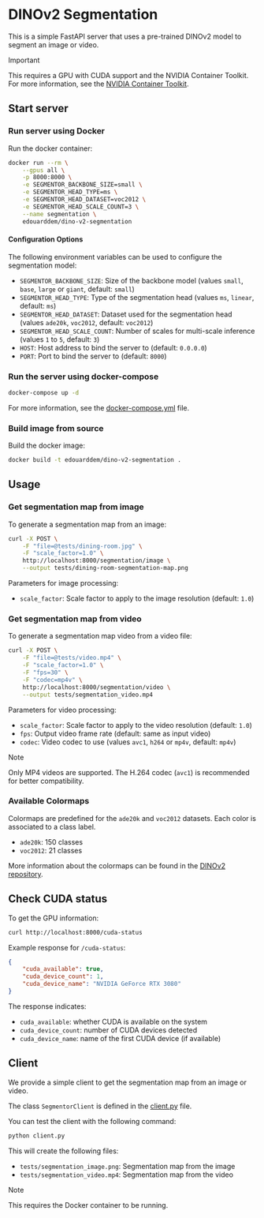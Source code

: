 # DINOv2 Segmentation

This is a simple FastAPI server that uses a pre-trained DINOv2 model to segment an image or video.

> [!IMPORTANT]
> This requires a GPU with CUDA support and the NVIDIA Container Toolkit.
> For more information, see the [NVIDIA Container Toolkit](https://docs.nvidia.com/datacenter/cloud-native/container-toolkit/install-guide.html).

## Start server

### Run server using Docker

Run the docker container:

```bash
docker run --rm \
    --gpus all \
    -p 8000:8000 \
    -e SEGMENTOR_BACKBONE_SIZE=small \
    -e SEGMENTOR_HEAD_TYPE=ms \
    -e SEGMENTOR_HEAD_DATASET=voc2012 \
    -e SEGMENTOR_HEAD_SCALE_COUNT=3 \
    --name segmentation \
    edouarddem/dino-v2-segmentation
```

#### Configuration Options

The following environment variables can be used to configure the segmentation model:

- `SEGMENTOR_BACKBONE_SIZE`: Size of the backbone model (values `small`, `base`, `large` or `giant`, default: `small`)
- `SEGMENTOR_HEAD_TYPE`: Type of the segmentation head (values `ms`, `linear`, default: `ms`)
- `SEGMENTOR_HEAD_DATASET`: Dataset used for the segmentation head (values `ade20k`, `voc2012`, default: `voc2012`)
- `SEGMENTOR_HEAD_SCALE_COUNT`: Number of scales for multi-scale inference (values `1` to `5`, default: `3`)
- `HOST`: Host address to bind the server to (default: `0.0.0.0`)
- `PORT`: Port to bind the server to (default: `8000`)

### Run the server using docker-compose

```bash
docker-compose up -d
```

For more information, see the [docker-compose.yml](docker-compose.yml) file.

### Build image from source

Build the docker image:

```bash
docker build -t edouarddem/dino-v2-segmentation .
```

## Usage

### Get segmentation map from image

To generate a segmentation map from an image:

```bash
curl -X POST \
    -F "file=@tests/dining-room.jpg" \
    -F "scale_factor=1.0" \
    http://localhost:8000/segmentation/image \
    --output tests/dining-room-segmentation-map.png
```

Parameters for image processing:
- `scale_factor`: Scale factor to apply to the image resolution (default: `1.0`)

### Get segmentation map from video

To generate a segmentation map video from a video file:

```bash
curl -X POST \
    -F "file=@tests/video.mp4" \
    -F "scale_factor=1.0" \
    -F "fps=30" \
    -F "codec=mp4v" \
    http://localhost:8000/segmentation/video \
    --output tests/segmentation_video.mp4
```

Parameters for video processing:
- `scale_factor`: Scale factor to apply to the video resolution (default: `1.0`)
- `fps`: Output video frame rate (default: same as input video)
- `codec`: Video codec to use (values `avc1`, `h264` or `mp4v`, default: `mp4v`)

> [!NOTE]
> Only MP4 videos are supported. The H.264 codec (`avc1`) is recommended for better compatibility.

### Available Colormaps

Colormaps are predefined for the `ade20k` and `voc2012` datasets.
Each color is associated to a class label.

- `ade20k`: 150 classes
- `voc2012`: 21 classes

More information about the colormaps can be found in the [DINOv2 repository](https://github.com/facebookresearch/dinov2/blob/e1277af2ba9496fbadf7aec6eba56e8d882d1e35/dinov2/eval/segmentation/utils/colormaps.py).

## Check CUDA status

To get the GPU information:

```bash
curl http://localhost:8000/cuda-status
```

Example response for `/cuda-status`:
```json
{
    "cuda_available": true,
    "cuda_device_count": 1,
    "cuda_device_name": "NVIDIA GeForce RTX 3080"
}
```

The response indicates:
- `cuda_available`: whether CUDA is available on the system
- `cuda_device_count`: number of CUDA devices detected
- `cuda_device_name`: name of the first CUDA device (if available)

## Client

We provide a simple client to get the segmentation map from an image or video.

The class `SegmentorClient` is defined in the [client.py](client.py) file.

You can test the client with the following command:

```bash
python client.py
```

This will create the following files:

- `tests/segmentation_image.png`: Segmentation map from the image
- `tests/segmentation_video.mp4`: Segmentation map from the video

> [!NOTE]
> This requires the Docker container to be running.

